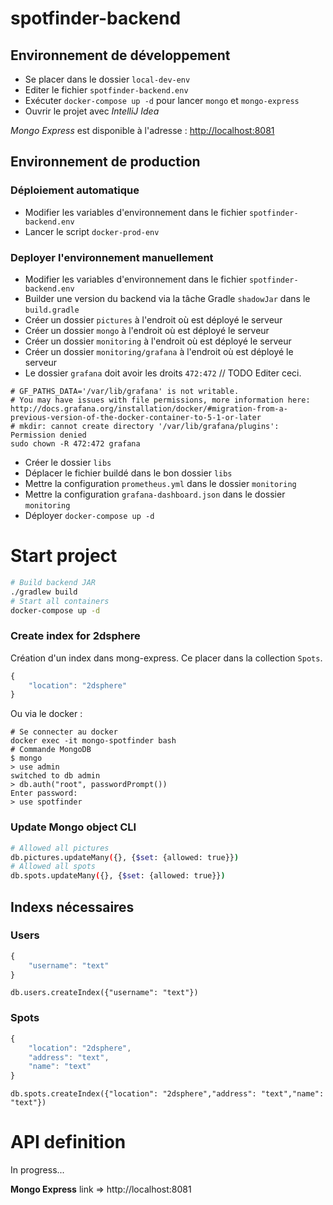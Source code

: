 # spotfinder-backend

## Environnement de développement

- Se placer dans le dossier `local-dev-env`
- Editer le fichier `spotfinder-backend.env`
- Exécuter `docker-compose up -d` pour lancer `mongo` et `mongo-express`
- Ouvrir le projet avec *IntelliJ Idea*

*Mongo Express* est disponible à l'adresse : <http://localhost:8081>

## Environnement de production

### Déploiement automatique

- Modifier les variables d'environnement dans le fichier `spotfinder-backend.env`
- Lancer le script `docker-prod-env`

### Deployer l'environnement manuellement

- Modifier les variables d'environnement dans le fichier `spotfinder-backend.env`
- Builder une version du backend via la tâche Gradle `shadowJar` dans le `build.gradle`
- Créer un dossier `pictures` à l'endroit où est déployé le serveur
- Créer un dossier `mongo` à l'endroit où est déployé le serveur
- Créer un dossier `monitoring` à l'endroit où est déployé le serveur
- Créer un dossier `monitoring/grafana` à l'endroit où est déployé le serveur
- Le dossier `grafana` doit avoir les droits `472:472` // TODO Editer ceci.

```shell
# GF_PATHS_DATA='/var/lib/grafana' is not writable.
# You may have issues with file permissions, more information here: http://docs.grafana.org/installation/docker/#migration-from-a-previous-version-of-the-docker-container-to-5-1-or-later
# mkdir: cannot create directory '/var/lib/grafana/plugins': Permission denied
sudo chown -R 472:472 grafana
```

- Créer le dossier `libs`
- Déplacer le fichier buildé dans le bon dossier `libs`
- Mettre la configuration `prometheus.yml` dans le dossier `monitoring`
- Mettre la configuration `grafana-dashboard.json` dans le dossier `monitoring`
- Déployer `docker-compose up -d`

# Start project

```bash
# Build backend JAR
./gradlew build
# Start all containers
docker-compose up -d
```

### Create index for 2dsphere

Création d'un index dans mong-express.
Ce placer dans la collection `Spots`.

```javascript
{
    "location": "2dsphere"
}
```

Ou via le docker :

```
# Se connecter au docker
docker exec -it mongo-spotfinder bash
# Commande MongoDB
$ mongo
> use admin
switched to db admin
> db.auth("root", passwordPrompt())
Enter password:
> use spotfinder
```

### Update Mongo object CLI

```bash
# Allowed all pictures
db.pictures.updateMany({}, {$set: {allowed: true}}) 
# Allowed all spots
db.spots.updateMany({}, {$set: {allowed: true}})
```

## Indexs nécessaires

### Users

```javascript
{
    "username": "text"
}
```

```
db.users.createIndex({"username": "text"})
```

### Spots

```javascript
{
    "location": "2dsphere",
    "address": "text",
    "name": "text"
}
```

```
db.spots.createIndex({"location": "2dsphere","address": "text","name": "text"})
```

# API definition

In progress...

**Mongo Express** link => http://localhost:8081
